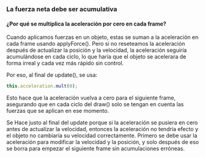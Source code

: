 ### La fuerza neta debe ser acumulativa

#### ¿Por qué se multiplica la aceleración por cero en cada frame?

Cuando aplicamos fuerzas en un objeto, estas se suman a la aceleración en cada frame usando applyForce(). Pero si no reseteamos la aceleración después de actualizar la posición y la velocidad, la aceleración seguiría acumulándose en cada ciclo, lo que haría que el objeto se acelerara de forma irreal y cada vez más rápido sin control.

Por eso, al final de update(), se usa:

``` js
this.acceleration.mult(0);
```

Esto hace que la aceleración vuelva a cero para el siguiente frame, asegurando que en cada ciclo del draw() solo se tengan en cuenta las fuerzas que se aplican en ese momento.

Se Hace justo al final del update porque si la aceleración se pusiera en cero antes de actualizar la velocidad, entonces la aceleración no tendría efecto y el objeto no cambiaría su velocidad correctamente. Primero se debe usar la aceleración para modificar la velocidad y la posición, y solo después de eso se borra para empezar el siguiente frame sin acumulaciones erróneas.
